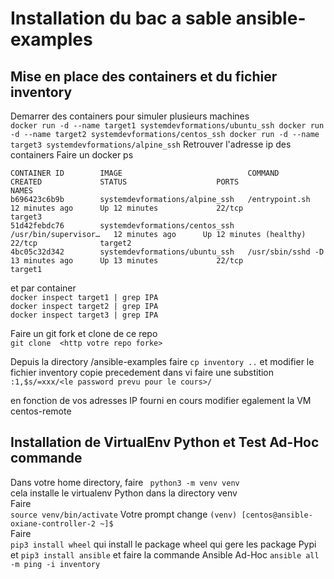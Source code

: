 # Installation du bac a sable ansible-examples

## Mise en place des containers et du fichier inventory
Demarrer des containers pour simuler plusieurs machines   
``docker run -d --name target1 systemdevformations/ubuntu_ssh
  docker run -d --name target2 systemdevformations/centos_ssh
  docker run -d --name target3 systemdevformations/alpine_ssh``
Retrouver l'adresse ip des containers
Faire un docker ps   

```
CONTAINER ID        IMAGE                            COMMAND                  CREATED             STATUS                    PORTS               NAMES
b696423c6b9b        systemdevformations/alpine_ssh   /entrypoint.sh         12 minutes ago      Up 12 minutes             22/tcp              target3  
51d42febdc76        systemdevformations/centos_ssh   /usr/bin/supervisor…   12 minutes ago      Up 12 minutes (healthy)   22/tcp              target2
4bc05c32d342        systemdevformations/ubuntu_ssh   /usr/sbin/sshd -D     13 minutes ago      Up 13 minutes             22/tcp              target1  
```  

 et par container    
 ```docker inspect target1 | grep IPA```  
 ```docker inspect target2 | grep IPA```  
 ```docker inspect target3 | grep IPA ```

Faire un git fork et clone de ce repo  
```git clone  <http votre repo forke>```

Depuis la directory /ansible-examples faire ``cp inventory ..``
et modifier le fichier inventory copie precedement
dans vi faire une substition
```:1,$s/=xxx/<le password prevu pour le cours>/```
 
en fonction de vos adresses IP fourni en cours 
modifier egalement la VM centos-remote
  
 
## Installation de VirtualEnv Python et Test Ad-Hoc commande

Dans votre home directory, faire
`` python3 -m venv venv``  
cela installe le virtualenv Python dans la directory venv  
Faire  
```source venv/bin/activate``` 
Votre prompt change 
```(venv) [centos@ansible-oxiane-controller-2 ~]$```  
Faire   
```pip3 install wheel```
qui install le package wheel qui gere les package Pypi    
et
```pip3 install ansible```
et faire la commande Ansible Ad-Hoc 
```ansible all -m ping -i inventory```









